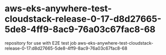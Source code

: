 # aws-eks-anywhere-test-cloudstack-release-0-17-d8d27665-5de8-4ff9-8ac9-76a03c67fac8-68
repository for use with E2E test job aws-eks-anywhere-test-cloudstack-release-0-17:d8d27665-5de8-4ff9-8ac9-76a03c67fac8-68

